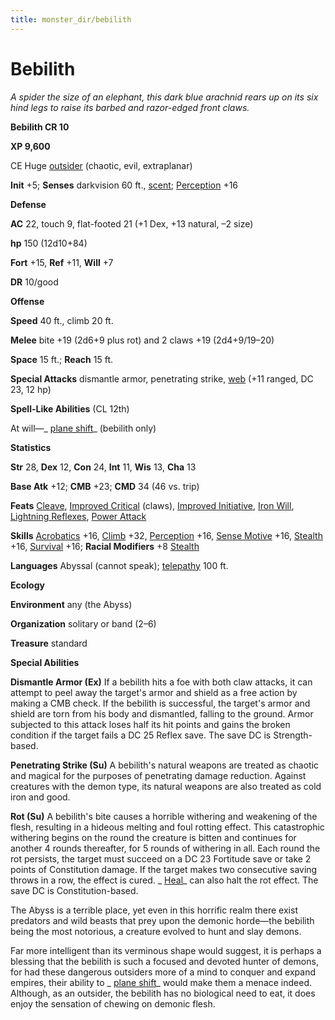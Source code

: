 ```yaml
---
title: monster_dir/bebilith
---
```

# Bebilith

_A spider the size of an elephant, this dark blue arachnid rears up on its six hind legs to raise its barbed and razor-edged front claws._

**Bebilith CR 10**

**XP 9,600**

CE Huge [outsider](creatureTypes#_outsider) (chaotic, evil, extraplanar)

**Init** +5; **Senses** darkvision 60 ft., [scent](universalMonsterRules#_scent); [Perception](../skill_dir/perception#_perception) +16

**Defense**

**AC** 22, touch 9, flat-footed 21 (+1 Dex, +13 natural, –2 size)

**hp** 150 (12d10+84)

**Fort** +15, **Ref** +11, **Will** +7

**DR** 10/good

**Offense**

**Speed** 40 ft., climb 20 ft.

**Melee** bite +19 (2d6+9 plus rot) and 2 claws +19 (2d4+9/19–20)

**Space** 15 ft.; **Reach** 15 ft.

**Special Attacks** dismantle armor, penetrating strike, [web](universalMonsterRules#_web) (+11 ranged, DC 23, 12 hp)

**Spell-Like Abilities** (CL 12th)

At will—_ [plane shift](../spell_dir/planeShift#_plane-shift)_ (bebilith only)

**Statistics**

**Str** 28, **Dex** 12, **Con** 24, **Int** 11, **Wis** 13, **Cha** 13

**Base Atk** +12; **CMB** +23; **CMD** 34 (46 vs. trip)

**Feats** [Cleave](../feats#_cleave), [Improved Critical](../feats#_improved-critical) (claws), [Improved Initiative](../feats#_improved-initiative), [Iron Will](../feats#_iron-will), [Lightning Reflexes](../feats#_lightning-reflexes), [Power Attack](../feats#_power-attack)

**Skills** [Acrobatics](../skill_dir/acrobatics#_acrobatics) +16, [Climb](../skill_dir/climb#_climb) +32, [Perception](../skill_dir/perception#_perception) +16, [Sense Motive](../skill_dir/senseMotive#_sense-motive) +16, [Stealth](../skill_dir/stealth#_stealth) +16, [Survival](../skill_dir/survival#_survival) +16; **Racial Modifiers** +8 [Stealth](../skill_dir/stealth#_stealth)

**Languages** Abyssal (cannot speak); [telepathy](universalMonsterRules#_telepathy) 100 ft.

**Ecology**

**Environment** any (the Abyss)

**Organization** solitary or band (2–6)

**Treasure** standard

**Special Abilities**

**Dismantle Armor (Ex)** If a bebilith hits a foe with both claw attacks, it can attempt to peel away the target's armor and shield as a free action by making a CMB check. If the bebilith is successful, the target's armor and shield are torn from his body and dismantled, falling to the ground. Armor subjected to this attack loses half its hit points and gains the broken condition if the target fails a DC 25 Reflex save. The save DC is Strength-based.

**Penetrating Strike (Su)** A bebilith's natural weapons are treated as chaotic and magical for the purposes of penetrating damage reduction. Against creatures with the demon type, its natural weapons are also treated as cold iron and good.

**Rot (Su)** A bebilith's bite causes a horrible withering and weakening of the flesh, resulting in a hideous melting and foul rotting effect. This catastrophic withering begins on the round the creature is bitten and continues for another 4 rounds thereafter, for 5 rounds of withering in all. Each round the rot persists, the target must succeed on a DC 23 Fortitude save or take 2 points of Constitution damage. If the target makes two consecutive saving throws in a row, the effect is cured. _ [Heal](../skill_dir/heal#_heal)_ can also halt the rot effect. The save DC is Constitution-based.

The Abyss is a terrible place, yet even in this horrific realm there exist predators and wild beasts that prey upon the demonic horde—the bebilith being the most notorious, a creature evolved to hunt and slay demons.

Far more intelligent than its verminous shape would suggest, it is perhaps a blessing that the bebilith is such a focused and devoted hunter of demons, for had these dangerous outsiders more of a mind to conquer and expand empires, their ability to _ [plane shift](../spell_dir/planeShift#_plane-shift)_ would make them a menace indeed. Although, as an outsider, the bebilith has no biological need to eat, it does enjoy the sensation of chewing on demonic flesh.

